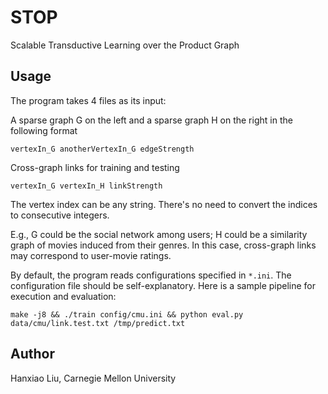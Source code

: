 # STOP
Scalable Transductive Learning over the Product Graph

## Usage
The program takes 4 files as its input:

A sparse graph G on the left and a sparse graph H on the right in the following format
```
vertexIn_G anotherVertexIn_G edgeStrength
```
Cross-graph links for training and testing
```
vertexIn_G vertexIn_H linkStrength
```
The vertex index can be any string. There's no need to convert the indices to consecutive integers.

E.g.,
G could be the social network among users; H could be a similarity graph of movies induced from their genres. In this case, cross-graph links may correspond to user-movie ratings.
  
By default, the program reads configurations specified in `*.ini`. The configuration file should be self-explanatory. Here is a sample pipeline for execution and evaluation:
```
make -j8 && ./train config/cmu.ini && python eval.py data/cmu/link.test.txt /tmp/predict.txt
```

## Author
Hanxiao Liu, Carnegie Mellon University
